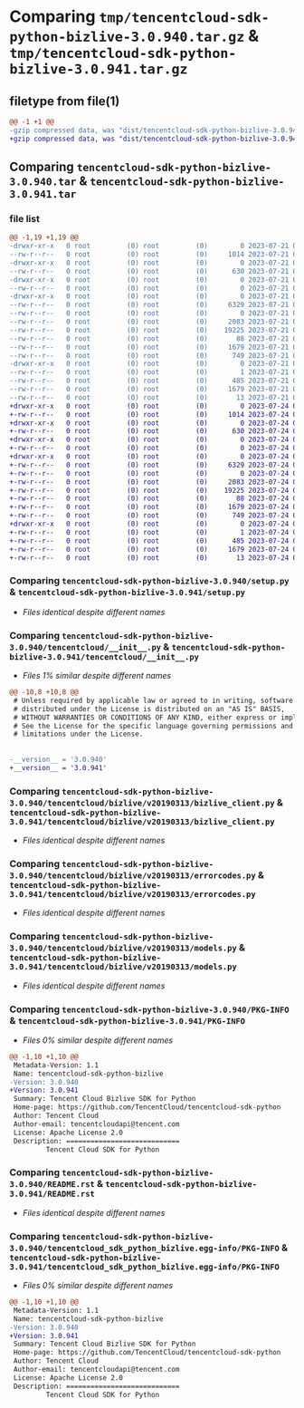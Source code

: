 # Comparing `tmp/tencentcloud-sdk-python-bizlive-3.0.940.tar.gz` & `tmp/tencentcloud-sdk-python-bizlive-3.0.941.tar.gz`

## filetype from file(1)

```diff
@@ -1 +1 @@
-gzip compressed data, was "dist/tencentcloud-sdk-python-bizlive-3.0.940.tar", last modified: Fri Jul 21 00:23:00 2023, max compression
+gzip compressed data, was "dist/tencentcloud-sdk-python-bizlive-3.0.941.tar", last modified: Mon Jul 24 00:19:55 2023, max compression
```

## Comparing `tencentcloud-sdk-python-bizlive-3.0.940.tar` & `tencentcloud-sdk-python-bizlive-3.0.941.tar`

### file list

```diff
@@ -1,19 +1,19 @@
-drwxr-xr-x   0 root         (0) root         (0)        0 2023-07-21 00:23:00.000000 tencentcloud-sdk-python-bizlive-3.0.940/
--rw-r--r--   0 root         (0) root         (0)     1014 2023-07-21 00:23:00.000000 tencentcloud-sdk-python-bizlive-3.0.940/setup.py
-drwxr-xr-x   0 root         (0) root         (0)        0 2023-07-21 00:23:00.000000 tencentcloud-sdk-python-bizlive-3.0.940/tencentcloud/
--rw-r--r--   0 root         (0) root         (0)      630 2023-07-21 00:23:00.000000 tencentcloud-sdk-python-bizlive-3.0.940/tencentcloud/__init__.py
-drwxr-xr-x   0 root         (0) root         (0)        0 2023-07-21 00:23:00.000000 tencentcloud-sdk-python-bizlive-3.0.940/tencentcloud/bizlive/
--rw-r--r--   0 root         (0) root         (0)        0 2023-07-21 00:23:00.000000 tencentcloud-sdk-python-bizlive-3.0.940/tencentcloud/bizlive/__init__.py
-drwxr-xr-x   0 root         (0) root         (0)        0 2023-07-21 00:23:00.000000 tencentcloud-sdk-python-bizlive-3.0.940/tencentcloud/bizlive/v20190313/
--rw-r--r--   0 root         (0) root         (0)     6329 2023-07-21 00:23:00.000000 tencentcloud-sdk-python-bizlive-3.0.940/tencentcloud/bizlive/v20190313/bizlive_client.py
--rw-r--r--   0 root         (0) root         (0)        0 2023-07-21 00:23:00.000000 tencentcloud-sdk-python-bizlive-3.0.940/tencentcloud/bizlive/v20190313/__init__.py
--rw-r--r--   0 root         (0) root         (0)     2083 2023-07-21 00:23:00.000000 tencentcloud-sdk-python-bizlive-3.0.940/tencentcloud/bizlive/v20190313/errorcodes.py
--rw-r--r--   0 root         (0) root         (0)    19225 2023-07-21 00:23:00.000000 tencentcloud-sdk-python-bizlive-3.0.940/tencentcloud/bizlive/v20190313/models.py
--rw-r--r--   0 root         (0) root         (0)       88 2023-07-21 00:23:00.000000 tencentcloud-sdk-python-bizlive-3.0.940/setup.cfg
--rw-r--r--   0 root         (0) root         (0)     1679 2023-07-21 00:23:00.000000 tencentcloud-sdk-python-bizlive-3.0.940/PKG-INFO
--rw-r--r--   0 root         (0) root         (0)      749 2023-07-21 00:23:00.000000 tencentcloud-sdk-python-bizlive-3.0.940/README.rst
-drwxr-xr-x   0 root         (0) root         (0)        0 2023-07-21 00:23:00.000000 tencentcloud-sdk-python-bizlive-3.0.940/tencentcloud_sdk_python_bizlive.egg-info/
--rw-r--r--   0 root         (0) root         (0)        1 2023-07-21 00:23:00.000000 tencentcloud-sdk-python-bizlive-3.0.940/tencentcloud_sdk_python_bizlive.egg-info/dependency_links.txt
--rw-r--r--   0 root         (0) root         (0)      485 2023-07-21 00:23:00.000000 tencentcloud-sdk-python-bizlive-3.0.940/tencentcloud_sdk_python_bizlive.egg-info/SOURCES.txt
--rw-r--r--   0 root         (0) root         (0)     1679 2023-07-21 00:23:00.000000 tencentcloud-sdk-python-bizlive-3.0.940/tencentcloud_sdk_python_bizlive.egg-info/PKG-INFO
--rw-r--r--   0 root         (0) root         (0)       13 2023-07-21 00:23:00.000000 tencentcloud-sdk-python-bizlive-3.0.940/tencentcloud_sdk_python_bizlive.egg-info/top_level.txt
+drwxr-xr-x   0 root         (0) root         (0)        0 2023-07-24 00:19:55.000000 tencentcloud-sdk-python-bizlive-3.0.941/
+-rw-r--r--   0 root         (0) root         (0)     1014 2023-07-24 00:19:55.000000 tencentcloud-sdk-python-bizlive-3.0.941/setup.py
+drwxr-xr-x   0 root         (0) root         (0)        0 2023-07-24 00:19:55.000000 tencentcloud-sdk-python-bizlive-3.0.941/tencentcloud/
+-rw-r--r--   0 root         (0) root         (0)      630 2023-07-24 00:19:55.000000 tencentcloud-sdk-python-bizlive-3.0.941/tencentcloud/__init__.py
+drwxr-xr-x   0 root         (0) root         (0)        0 2023-07-24 00:19:55.000000 tencentcloud-sdk-python-bizlive-3.0.941/tencentcloud/bizlive/
+-rw-r--r--   0 root         (0) root         (0)        0 2023-07-24 00:19:55.000000 tencentcloud-sdk-python-bizlive-3.0.941/tencentcloud/bizlive/__init__.py
+drwxr-xr-x   0 root         (0) root         (0)        0 2023-07-24 00:19:55.000000 tencentcloud-sdk-python-bizlive-3.0.941/tencentcloud/bizlive/v20190313/
+-rw-r--r--   0 root         (0) root         (0)     6329 2023-07-24 00:19:55.000000 tencentcloud-sdk-python-bizlive-3.0.941/tencentcloud/bizlive/v20190313/bizlive_client.py
+-rw-r--r--   0 root         (0) root         (0)        0 2023-07-24 00:19:55.000000 tencentcloud-sdk-python-bizlive-3.0.941/tencentcloud/bizlive/v20190313/__init__.py
+-rw-r--r--   0 root         (0) root         (0)     2083 2023-07-24 00:19:55.000000 tencentcloud-sdk-python-bizlive-3.0.941/tencentcloud/bizlive/v20190313/errorcodes.py
+-rw-r--r--   0 root         (0) root         (0)    19225 2023-07-24 00:19:55.000000 tencentcloud-sdk-python-bizlive-3.0.941/tencentcloud/bizlive/v20190313/models.py
+-rw-r--r--   0 root         (0) root         (0)       88 2023-07-24 00:19:55.000000 tencentcloud-sdk-python-bizlive-3.0.941/setup.cfg
+-rw-r--r--   0 root         (0) root         (0)     1679 2023-07-24 00:19:55.000000 tencentcloud-sdk-python-bizlive-3.0.941/PKG-INFO
+-rw-r--r--   0 root         (0) root         (0)      749 2023-07-24 00:19:55.000000 tencentcloud-sdk-python-bizlive-3.0.941/README.rst
+drwxr-xr-x   0 root         (0) root         (0)        0 2023-07-24 00:19:55.000000 tencentcloud-sdk-python-bizlive-3.0.941/tencentcloud_sdk_python_bizlive.egg-info/
+-rw-r--r--   0 root         (0) root         (0)        1 2023-07-24 00:19:55.000000 tencentcloud-sdk-python-bizlive-3.0.941/tencentcloud_sdk_python_bizlive.egg-info/dependency_links.txt
+-rw-r--r--   0 root         (0) root         (0)      485 2023-07-24 00:19:55.000000 tencentcloud-sdk-python-bizlive-3.0.941/tencentcloud_sdk_python_bizlive.egg-info/SOURCES.txt
+-rw-r--r--   0 root         (0) root         (0)     1679 2023-07-24 00:19:55.000000 tencentcloud-sdk-python-bizlive-3.0.941/tencentcloud_sdk_python_bizlive.egg-info/PKG-INFO
+-rw-r--r--   0 root         (0) root         (0)       13 2023-07-24 00:19:55.000000 tencentcloud-sdk-python-bizlive-3.0.941/tencentcloud_sdk_python_bizlive.egg-info/top_level.txt
```

### Comparing `tencentcloud-sdk-python-bizlive-3.0.940/setup.py` & `tencentcloud-sdk-python-bizlive-3.0.941/setup.py`

 * *Files identical despite different names*

### Comparing `tencentcloud-sdk-python-bizlive-3.0.940/tencentcloud/__init__.py` & `tencentcloud-sdk-python-bizlive-3.0.941/tencentcloud/__init__.py`

 * *Files 1% similar despite different names*

```diff
@@ -10,8 +10,8 @@
 # Unless required by applicable law or agreed to in writing, software
 # distributed under the License is distributed on an "AS IS" BASIS,
 # WITHOUT WARRANTIES OR CONDITIONS OF ANY KIND, either express or implied.
 # See the License for the specific language governing permissions and
 # limitations under the License.
 
 
-__version__ = '3.0.940'
+__version__ = '3.0.941'
```

### Comparing `tencentcloud-sdk-python-bizlive-3.0.940/tencentcloud/bizlive/v20190313/bizlive_client.py` & `tencentcloud-sdk-python-bizlive-3.0.941/tencentcloud/bizlive/v20190313/bizlive_client.py`

 * *Files identical despite different names*

### Comparing `tencentcloud-sdk-python-bizlive-3.0.940/tencentcloud/bizlive/v20190313/errorcodes.py` & `tencentcloud-sdk-python-bizlive-3.0.941/tencentcloud/bizlive/v20190313/errorcodes.py`

 * *Files identical despite different names*

### Comparing `tencentcloud-sdk-python-bizlive-3.0.940/tencentcloud/bizlive/v20190313/models.py` & `tencentcloud-sdk-python-bizlive-3.0.941/tencentcloud/bizlive/v20190313/models.py`

 * *Files identical despite different names*

### Comparing `tencentcloud-sdk-python-bizlive-3.0.940/PKG-INFO` & `tencentcloud-sdk-python-bizlive-3.0.941/PKG-INFO`

 * *Files 0% similar despite different names*

```diff
@@ -1,10 +1,10 @@
 Metadata-Version: 1.1
 Name: tencentcloud-sdk-python-bizlive
-Version: 3.0.940
+Version: 3.0.941
 Summary: Tencent Cloud Bizlive SDK for Python
 Home-page: https://github.com/TencentCloud/tencentcloud-sdk-python
 Author: Tencent Cloud
 Author-email: tencentcloudapi@tencent.com
 License: Apache License 2.0
 Description: ============================
         Tencent Cloud SDK for Python
```

### Comparing `tencentcloud-sdk-python-bizlive-3.0.940/README.rst` & `tencentcloud-sdk-python-bizlive-3.0.941/README.rst`

 * *Files identical despite different names*

### Comparing `tencentcloud-sdk-python-bizlive-3.0.940/tencentcloud_sdk_python_bizlive.egg-info/PKG-INFO` & `tencentcloud-sdk-python-bizlive-3.0.941/tencentcloud_sdk_python_bizlive.egg-info/PKG-INFO`

 * *Files 0% similar despite different names*

```diff
@@ -1,10 +1,10 @@
 Metadata-Version: 1.1
 Name: tencentcloud-sdk-python-bizlive
-Version: 3.0.940
+Version: 3.0.941
 Summary: Tencent Cloud Bizlive SDK for Python
 Home-page: https://github.com/TencentCloud/tencentcloud-sdk-python
 Author: Tencent Cloud
 Author-email: tencentcloudapi@tencent.com
 License: Apache License 2.0
 Description: ============================
         Tencent Cloud SDK for Python
```

